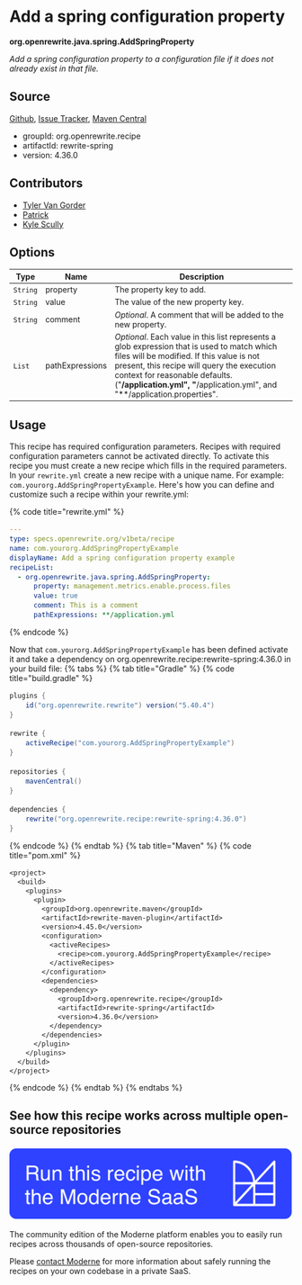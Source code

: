 # Add a spring configuration property

**org.openrewrite.java.spring.AddSpringProperty**

_Add a spring configuration property to a configuration file if it does not already exist in that file._

## Source

[Github](https://github.com/openrewrite/rewrite-spring/blob/main/src/main/java/org/openrewrite/java/spring/AddSpringProperty.java), [Issue Tracker](https://github.com/openrewrite/rewrite-spring/issues), [Maven Central](https://central.sonatype.com/artifact/org.openrewrite.recipe/rewrite-spring/4.36.0/jar)

* groupId: org.openrewrite.recipe
* artifactId: rewrite-spring
* version: 4.36.0

## Contributors
* [Tyler Van Gorder](tkvangorder@users.noreply.github.com)
* [Patrick](patway99@gmail.com)
* [Kyle Scully](scullykns@gmail.com)

## Options

| Type | Name | Description |
| -- | -- | -- |
| `String` | property | The property key to add. |
| `String` | value | The value of the new property key. |
| `String` | comment | *Optional*. A comment that will be added to the new property. |
| `List` | pathExpressions | *Optional*. Each value in this list represents a glob expression that is used to match which files will be modified. If this value is not present, this recipe will query the execution context for reasonable defaults. ("**/application.yml", "**/application.yml", and "**/application.properties". |


## Usage

This recipe has required configuration parameters. Recipes with required configuration parameters cannot be activated directly. To activate this recipe you must create a new recipe which fills in the required parameters. In your `rewrite.yml` create a new recipe with a unique name. For example: `com.yourorg.AddSpringPropertyExample`.
Here's how you can define and customize such a recipe within your rewrite.yml:

{% code title="rewrite.yml" %}
```yaml
---
type: specs.openrewrite.org/v1beta/recipe
name: com.yourorg.AddSpringPropertyExample
displayName: Add a spring configuration property example
recipeList:
  - org.openrewrite.java.spring.AddSpringProperty:
      property: management.metrics.enable.process.files
      value: true
      comment: This is a comment
      pathExpressions: **/application.yml
```
{% endcode %}

Now that `com.yourorg.AddSpringPropertyExample` has been defined activate it and take a dependency on org.openrewrite.recipe:rewrite-spring:4.36.0 in your build file:
{% tabs %}
{% tab title="Gradle" %}
{% code title="build.gradle" %}
```groovy
plugins {
    id("org.openrewrite.rewrite") version("5.40.4")
}

rewrite {
    activeRecipe("com.yourorg.AddSpringPropertyExample")
}

repositories {
    mavenCentral()
}

dependencies {
    rewrite("org.openrewrite.recipe:rewrite-spring:4.36.0")
}
```
{% endcode %}
{% endtab %}
{% tab title="Maven" %}
{% code title="pom.xml" %}
```markup
<project>
  <build>
    <plugins>
      <plugin>
        <groupId>org.openrewrite.maven</groupId>
        <artifactId>rewrite-maven-plugin</artifactId>
        <version>4.45.0</version>
        <configuration>
          <activeRecipes>
            <recipe>com.yourorg.AddSpringPropertyExample</recipe>
          </activeRecipes>
        </configuration>
        <dependencies>
          <dependency>
            <groupId>org.openrewrite.recipe</groupId>
            <artifactId>rewrite-spring</artifactId>
            <version>4.36.0</version>
          </dependency>
        </dependencies>
      </plugin>
    </plugins>
  </build>
</project>
```
{% endcode %}
{% endtab %}
{% endtabs %}

## See how this recipe works across multiple open-source repositories

[![Moderne Link Image](/.gitbook/assets/ModerneRecipeButton.png)](https://public.moderne.io/recipes/org.openrewrite.java.spring.AddSpringProperty)

The community edition of the Moderne platform enables you to easily run recipes across thousands of open-source repositories.

Please [contact Moderne](https://moderne.io/product) for more information about safely running the recipes on your own codebase in a private SaaS.
